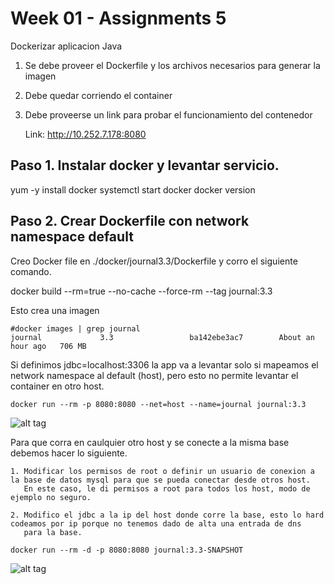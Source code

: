 # Week 01 - Assignments 5
Dockerizar aplicacion Java

1. Se debe proveer el Dockerfile y los archivos necesarios para generar la imagen
2. Debe quedar corriendo el container
3. Debe proveerse un link para probar el funcionamiento del contenedor

	Link: http://10.252.7.178:8080

## Paso 1. Instalar docker y levantar servicio.

yum -y install docker
systemctl start docker
docker version

## Paso 2. Crear Dockerfile con network namespace default

Creo Docker file en ./docker/journal3.3/Dockerfile y corro el siguiente comando.

docker build --rm=true --no-cache --force-rm --tag journal:3.3

Esto crea una imagen

```
#docker images | grep journal
journal             3.3                 ba142ebe3ac7        About an hour ago   706 MB
```

Si definimos jdbc=localhost:3306 la app va a levantar solo si mapeamos el network namespace al default (host), pero esto no permite
levantar el container en otro host. 

```
docker run --rm -p 8080:8080 --net=host --name=journal journal:3.3
```

![alt tag](https://raw.githubusercontent.com/semperti-bootcamp/sre-bootcamp-ga-20190805/w1a5-docker/images/java-docker-run.png "java-docker-run.png")

Para que corra en caulquier otro host y se conecte a la misma base debemos hacer lo siguiente.

	1. Modificar los permisos de root o definir un usuario de conexion a la base de datos mysql para que se pueda conectar desde otros host.
	   En este caso, le di permisos a root para todos los host, modo de ejemplo no seguro.

	2. Modifico el jdbc a la ip del host donde corre la base, esto lo hard codeamos por ip porque no tenemos dado de alta una entrada de dns
	   para la base.

```
docker run --rm -d -p 8080:8080 journal:3.3-SNAPSHOT
```

![alt tag](https://raw.githubusercontent.com/semperti-bootcamp/sre-bootcamp-ga-20190805/w1a5-docker/images/java-docker-run-mysql-change.png "java-docker-run-mysql.png")
